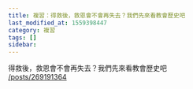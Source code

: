```yaml
---
title: 複習：得救後，救恩會不會再失去？我們先來看教會歷史吧
last_modified_at: 1559398447
category: 複習
tags: []
sidebar: 
---
```


<p>得救後，救恩會不會再失去？我們先來看教會歷史吧<br/>
<a href="/posts/269191364" target="_blank">/posts/269191364</a></p>
<p> </p>
